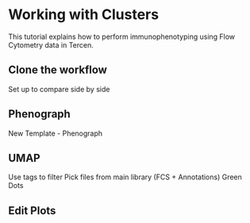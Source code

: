 # Working with Clusters

This tutorial explains how to perform immunophenotyping using Flow Cytometry data in Tercen.

## Clone the workflow

Set up to compare side by side

## Phenograph

New Template - Phenograph

## UMAP

Use tags to filter
Pick files from main library (FCS + Annotations)
Green Dots

## Edit Plots